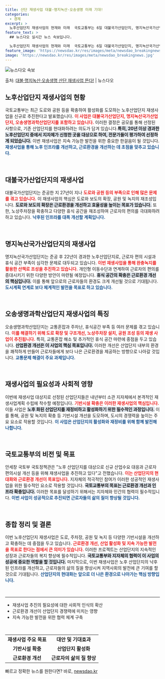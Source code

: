 ```yaml
---
title: 산단 재생사업 대불·명지녹산·오송생명 미래 기대!
categories:
  - 경제
excerpt: >
  노후산업단지 재생사업의 현재와 미래  국토교통부는 6일 대불국가산업단지, 명지녹산국가산업단지, 오송생명과학산…
feature_text: >
  ## 뉴스다오 실시간 뉴스 속보입니다.

  노후산업단지 재생사업의 현재와 미래  국토교통부는 6일 대불국가산업단지, 명지녹산국가산업단지, 오송생명과학산…
feature_image: 'https://newsdao.kr/res/images/meta/newsdao_breakingnews.jpg'
image: 'https://newsdao.kr/res/images/meta/newsdao_breakingnews.jpg'
---
```


![뉴스다오 속보](https://newsdao.kr/res/images/meta/newsdao_breakingnews.jpg)

<p>출처: <a href="https://newsdao.kr/5244" rel="dofollow">대불·명지녹산·오송생명 산단 재생사업 뜬다!</a> | 뉴스다오</p>

<h2 data-ke-size="size26">노후산업단지 재생사업의 현황</h2>

<p data-ke-size="size16">국토교통부는 최근 도로와 공원 등을 확충하여 활성화를 도모하는 노후산업단지 재생사업을 신규로 추진한다고 발표했습니다. <b><span style="color: #ee2323;">이 사업은 대불국가산업단지, 명지녹산국가산업단지, 오송생명과학산업단지를 포함하고 있습니다.</span></b> 이러한 결정은 공모를 통해 선정된 사항으로, 기존 산업단지를 현대화하려는 의도가 담겨 있습니다.<b><span style="background-color: #21538527;">특히, 20년 이상 경과한 노후산업단지 중에서 지자체가 신청한 곳을 대상으로 하여, 전문가들이 평가하여 선정하게 되었습니다.</span></b> 이번 재생사업은 지속 가능한 발전을 위한 중요한 한걸음이 될 것입니다. <b><span style="color: #1a5490;">재생사업을 통해 노후 인프라를 개선하고, 근로환경을 개선하는 데 초점을 맞추고 있습니다.</span></b></p>

<p data-ke-size="size16">&nbsp;</p>

<h2 data-ke-size="size26">대불국가산업단지의 재생사업</h2>

<p data-ke-size="size16">대불국가산업단지는 준공한 지 27년이 지나 <b><span style="color: #ee2323;">도로와 공원 등의 부족으로 인해 많은 문제를 겪고 있습니다.</span></b> 이 재생사업의 핵심은 도로와 보도의 확장, 공원 및 녹지의 재조성입니다. <b><span style="background-color: #21538527;">도로와 보도의 확장은 근로환경을 개선하고 효율성을 높이는 목표가 있습니다.</span></b> 또한, 노상주차장을 확충하고 다양한 휴식 공간을 재조성하여 근로자의 편의를 극대화하려 하고 있습니다. <b><span style="color: #1a5490;">낙후된 인프라를 대폭 개선할 계획입니다.</span></b></p>

<p data-ke-size="size16">&nbsp;</p>

<h2 data-ke-size="size26">명지녹산국가산업단지의 재생사업</h2>

<p data-ke-size="size16">명지녹산국가산업단지는 준공 후 22년이 경과한 노후산업단지로, 근로자 편의 시설과 휴식 공간 부족이 심각한 문제로 대두되고 있습니다. <b><span style="color: #ee2323;">이번 재생사업을 통해 완충녹지를 활용한 산책로 조성을 추진하고 있습니다.</span></b> 개인형 이동수단과 연계하여 근로자의 편의를 증대시키기 위한 다양한 방안이 마련될 예정입니다. <b><span style="background-color: #21538527;">휴식 공간의 확충은 근로환경 개선의 핵심입니다.</span></b> 이를 통해 앞으로의 근로자들의 환경도 크게 개선될 것으로 기대됩니다. <b><span style="color: #1a5490;">도시계획 연계로 보다 체계적인 발전을 목표로 하고 있습니다.</span></b></p>

<p data-ke-size="size16">&nbsp;</p>

<h2 data-ke-size="size26">오송생명과학산업단지 재생사업의 특징</h2>

<p data-ke-size="size16">오송생명과학산업단지는 교통혼잡과 주차난, 휴식공간 부족 등 여러 문제를 겪고 있습니다. <b><span style="color: #ee2323;">이를 해결하기 위해 도로 확장 및 구조개선, 노상주차장 설치, 공원 조성 등의 재생 사업이 추진됩니다.</span></b> 특히, 교통혼잡 해소 및 추가적인 휴식 공간 마련에 중점을 두고 있습니다. <b><span style="background-color: #21538527;">산업환경 개선은 이 사업의 핵심 목표입니다.</span></b> 이러한 개선은 산업단지 내부의 환경을 쾌적하게 만들어 근로자들에게 보다 나은 근로환경을 제공하는 방향으로 나아갈 것입니다. <b><span style="color: #1a5490;">교통문제 해결이 주요 과제입니다.</span></b></p>

<p data-ke-size="size16">&nbsp;</p>

<h2 data-ke-size="size26">재생사업의 필요성과 사회적 영향</h2>

<p data-ke-size="size16">이번에 재생사업 대상지로 선정된 산업단지들은 내년부터 소관 지자체에서 본격적인 재생사업계획 수립에 착수할 예정입니다. <b><span style="color: #ee2323;">기반시설 확충은 이러한 재생사업의 핵심입니다.</span></b> 이들 사업은 <b><span style="background-color: #21538527;">노후 화된 산업단지를 재정비하고 활성화하기 위한 필수적인 과정입니다.</span></b> 이를 통해, 공원 및 녹지의 확충 등 기반시설 개선을 도모하며, 도시의 경쟁력을 높이는 주요 요소로 작용할 것입니다. <b><span style="color: #1a5490;">이 사업은 산업단지의 활성화와 재정비를 위해 함꼐 발전해 나합니다.</span></b></p>

<p data-ke-size="size16">&nbsp;</p>

<h2 data-ke-size="size26">국토교통부의 비전 및 목표</h2>

<p data-ke-size="size16">안세창 국토부 국토정책관은 "노후 산업단지를 대상으로 신규 산업수요 대응과 근로자 편의시설 개선 등을 위해 재생사업을 추진하고 있다"고 전했습니다. <b><span style="color: #ee2323;">이는 산업단지의 현대화와 근로환경 개선이 목표입니다.</span></b> 지자체의 적극적인 참여가 이러한 성공적인 재생사업을 위한 필수적인 요소로 작용할 것입니다. <b><span style="background-color: #21538527;">국토교통부의 목표는 근로환경 개선과 인프라 확충입니다.</span></b> 이러한 목표를 달성하기 위해서는 지자체와 민간의 협력이 필수적입니다. <b><span style="color: #1a5490;">이번 사업이 성공적으로 추진되면 근로자들의 삶의 질이 향상될 것입니다.</span></b></p>

<p data-ke-size="size16">&nbsp;</p>

<h2 data-ke-size="size26">종합 정리 및 결론</h2>

<p data-ke-size="size16">이번 노후산업단지 재생사업은 도로, 주차장, 공원 및 녹지 등 다양한 기반시설을 개선하고 확충하는 데 중점을 두고 있습니다. <b><span style="color: #ee2323;">근로환경 개선, 산업 활성화 및 지속 가능한 발전을 목표로 한다는 점에서 큰 의미가 있습니다.</span></b> 이러한 프로젝트는 산업단지의 지속적인 성장과 근로자들의 복지 향상에 필수적입니다. <b><span style="background-color: #21538527;">국토교통부와 지자체의 협력이 이 사업의 성공에 중요한 역할을 할 것입니다.</span></b> 마지막으로, 이번 재생사업은 노후 산업단지의 낙후된 인프라를 개선하고, 근로자들의 삶의 질을 향상시켜 지역사회의 발전에 큰 기여를 할 것으로 기대됩니다. <b><span style="color: #1a5490;">산업단지의 현대화는 앞으로 더 나은 환경으로 나아가는 핵심 방향입니다.</span></b></p>

<p data-ke-size="size16">&nbsp;</p>

<hr />

<ul>
<li>재생사업 추진의 필요성에 대한 사회적 인식의 확산</li>
<li>근로환경 개선이 산업단지 경쟁력에 미치는 영향</li>
<li>지속 가능한 발전을 위한 협력 체계 구축</li>
</ul>

<p data-ke-size="size16">&nbsp;</p>

<table style="width: 100%; border-collapse: collapse;">
<tr>
<td style="text-align: center; height: 17px;"><b>재생사업 주요 목표</b></td>
<td style="text-align: center; height: 17px;"><b>대안 및 기대효과</b></td>
</tr>
<tr>
<td style="text-align: center; height: 17px;"><b>기반시설 확충</b></td>
<td style="text-align: center; height: 17px;"><b>산업단지 활성화</b></td>
</tr>
<tr>
<td style="text-align: center; height: 17px;"><b>근로환경 개선</b></td>
<td style="text-align: center; height: 17px;"><b>근로자의 삶의 질 향상</b></td>
</tr>
</table> 

빠르고 정확한 뉴스를 원한다면? 바로, <a href="https://newsdao.kr" rel="dofollow">newsdao.kr</a>


